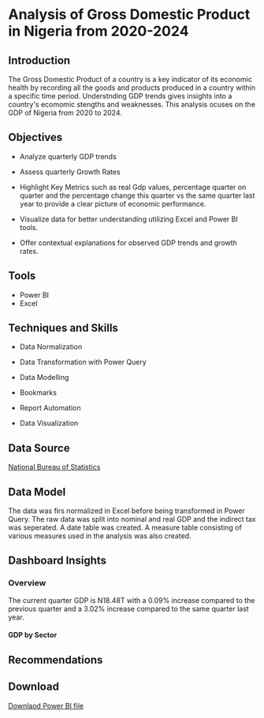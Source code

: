 # Analysis of Gross Domestic Product in Nigeria from 2020-2024
## Introduction
The Gross Domestic Product of a country is a key indicator of its economic health by recording all the goods and products produced in a country within a specific time period. Understnding GDP trends gives insights into a country's ecomomic stengths and weaknesses. This analysis ocuses on the GDP of Nigeria from 2020 to 2024.

## Objectives
- Analyze quarterly GDP trends

- Assess quarterly Growth Rates

- Highlight Key Metrics such as real Gdp values, percentage quarter on quarter and the percentage change this quarter vs the same quarter last year to provide a clear picture of economic performance.

- Visualize data for better understanding utilizing Excel and Power BI tools.

- Offer contextual explanations for observed GDP trends and growth rates.

## Tools
- Power BI
- Excel

## Techniques and Skills
- Data Normalization

- Data Transformation with Power Query

- Data Modelling

- Bookmarks

- Report Automation

- Data Visualization

## Data Source
<a href = "https://nigerianstat.gov.ng/elibrary/read/1241549"> National Bureau of Statistics <a/>
## Data Model
The data was firs normalized in Excel before being transformed in Power Query. The raw data was split into nominal and real GDP and the indirect tax was seperated. A date table was created. A measure table consisting of various measures used in the analysis was also created.

## Dashboard Insights
### Overview
The current quarter GDP is N18.48T with a 0.09% increase compared to the previous quarter and a 3.02% increase compared to the same quarter last year.
#### GDP by Sector

## Recommendations

## Download
<a href = "https://github.com/gabriellaetafo/demo-analysis-of-GDP-in-Nigeria/raw/refs/heads/main/images/gdp_Gabriella%20Etafo.pbix"> Downlaod Power BI file <a/>

